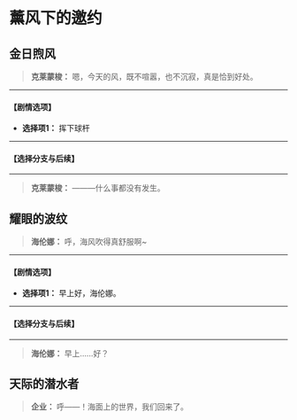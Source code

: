 # 薰风下的邀约

## 金日煦风

> **克莱蒙梭：**
> 嗯，今天的风，既不喧嚣，也不沉寂，真是恰到好处。

---
#### **【剧情选项】**
*   **选择项1：** 挥下球杆

---
#### **【选择分支与后续】**
---

> **克莱蒙梭：**
> ———什么事都没有发生。

## 耀眼的波纹

> **海伦娜：**
> 呼，海风吹得真舒服啊~

---
#### **【剧情选项】**
*   **选择项1：** 早上好，海伦娜。

---
#### **【选择分支与后续】**
---

> **海伦娜：**
> 早上……好？

## 天际的潜水者

> **企业：**
> 呼——！海面上的世界，我们回来了。

